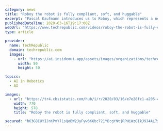 ```yaml
---
category: news
title: "Roboy the robot is fully compliant, soft, and huggable"
excerpt: "Pascal Kaufmann introduces us to Roboy, which represents a new generation of robots. Technology tipping points for ... 1:21 How many jobs will AI destroy and why we need to share the spoils 1:39 Coronavirus and its impact on the enterprise Windows 10 Start menu hacks Telecommuting policy How to work from home: IT pro’s guidebook to ..."
publishedDateTime: 2020-03-16T19:17:00Z
webUrl: "https://www.techrepublic.com/videos/roboy-the-robot-is-fully-compliant-soft-and-huggable/"
type: article

provider:
  name: TechRepublic
  domain: techrepublic.com
  images:
    - url: "https://ai.insideout.app/assets/images/organizations/techrepublic.com-50x50.jpg"
      width: 50
      height: 50

topics:
  - AI in Robotics
  - AI

images:
  - url: "https://tr4.cbsistatic.com/hub/i/r/2020/03/16/e7e28fc1-a205-412e-9fe0-76fc29086f0a/thumbnail/770x578/6562c9429e0a748d1b522ac17b0a91a6/20200224-kaufmann-dan.jpg"
    width: 770
    height: 578
    title: "Roboy the robot is fully compliant, soft, and huggable"

secured: "h63G8IUYIJnKPmYl1sQoBW2JyFyw3K6bc721YBcgYNtjRPHiWzGIkJ9J4AL7zv80APdD/Zh0h17n4ejzs6LZm+iw4vBU9xOd0vJ1cumgQZYYrhTIlW6qNVYo4yhR2okTEg2FNJBCva+zzAOqiEtHRZ4HbhL+Tyco3jO8JkhKlpKBpS8knULCC1AZdL8ZQPOyHNlup0WVDyDqpIbRCqzjVpYcuMMXLAgauoq3Sa7OvzhOpbnK/8Ad+IAse5p7qG/IFeGdDlFrO8z2yq5TwkRNZgrYap7BwBWv6WrVBtsI11cAXI0XR37ahkLYbYETbGMP;rctofa3sIPFfhW1PJziVlg=="
---
```


